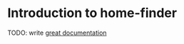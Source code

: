 # Introduction to home-finder

TODO: write [great documentation](http://jacobian.org/writing/what-to-write/)

